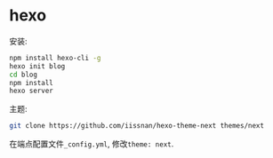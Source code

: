 # hexo

安装:

```sh
npm install hexo-cli -g
hexo init blog
cd blog
npm install
hexo server
```

主题:

```sh
git clone https://github.com/iissnan/hexo-theme-next themes/next
```

在端点配置文件`_config.yml`, 修改`theme: next`.